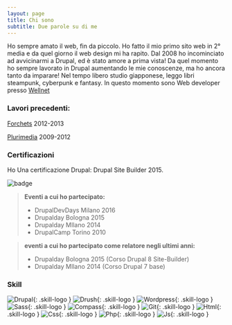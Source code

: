 ```yaml
---
layout: page
title: Chi sono
subtitle: Due parole su di me
---
```


Ho sempre amato il web, fin da piccolo.
Ho fatto il mio primo sito web in 2° media e da quel giorno il web design mi ha rapito.
Dal 2008 ho incominciato ad avvicinarmi a Drupal, ed è stato amore a prima vista!
Da quel momento ho sempre lavorato in Drupal aumentando le mie conoscenze, ma ho ancora tanto da imparare!
Nel tempo libero studio giapponese, leggo libri steampunk, cyberpunk e fantasy.
In questo momento sono Web developer presso [Wellnet](http://www.wellnet.it/)

### Lavori precedenti:

[Forchets](http://www.forchets.com) 2012-2013<br />

[Plurimedia](http://www.plurimedia.it) 2009-2012<br />


### Certificazioni
Ho Una certificazione Drupal: Drupal Site Builder 2015.

![badge](http://blog.davidesanfilippo.it/sites/all/themes/noodle/subtheme/img/about/drupalsitebuilding.png)

>
> **Eventi a cui ho partecipato:**
>
> - DrupalDevDays Milano 2016
> - Drupalday Bologna 2015
> - Drupalday MIlano 2014
> - DrupalCamp Torino 2010


> **eventi a cui ho partecipato come relatore negli ultimi anni:**
>
> - Drupalday Bologna 2015 (Corso Drupal 8 Site-Builder)
> - Drupalday MIlano 2014 (Corso Drupal 7 base)
>

### Skill
![Drupal](http://blog.davidesanfilippo.it/sites/all/themes/noodle/subtheme/img/about/drupal.png){: .skill-logo }
![Drush](http://blog.davidesanfilippo.it/sites/all/themes/noodle/subtheme/img/about/drush.png){: .skill-logo }
![Wordpress](http://blog.davidesanfilippo.it/sites/all/themes/noodle/subtheme/img/about/wordpress.png){: .skill-logo }
![Sass](http://blog.davidesanfilippo.it/sites/all/themes/noodle/subtheme/img/about/sass.png){: .skill-logo }
![Compass](http://blog.davidesanfilippo.it/sites/all/themes/noodle/subtheme/img/about/compass.png){: .skill-logo }
![Git](http://blog.davidesanfilippo.it/sites/all/themes/noodle/subtheme/img/about/git.png){: .skill-logo }
![Html](https://www.w3.org/html/logo/downloads/HTML5_Logo_512.png){: .skill-logo }
![Css](http://jaspreetchahal.org/images/css3.svg){: .skill-logo }
![Php](https://cdn4.iconfinder.com/data/icons/scripting-and-programming-languages/512/php-128.png){: .skill-logo }
![Js](https://upload.wikimedia.org/wikipedia/commons/thumb/9/99/Unofficial_JavaScript_logo_2.svg/480px-Unofficial_JavaScript_logo_2.svg.png){: .skill-logo }
